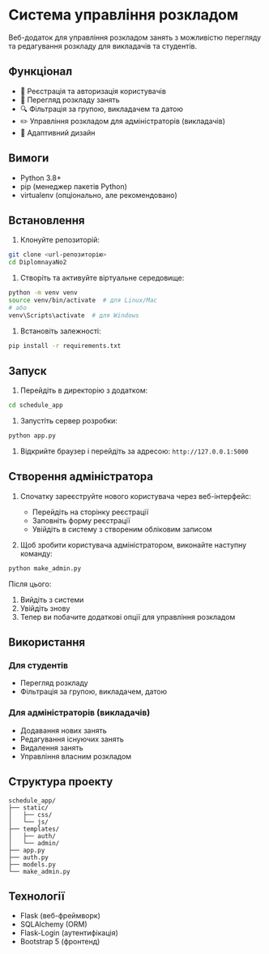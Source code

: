# Система управління розкладом

Веб-додаток для управління розкладом занять з можливістю перегляду та редагування розкладу для викладачів та студентів.

## Функціонал

- 👥 Реєстрація та авторизація користувачів
- 📅 Перегляд розкладу занять
- 🔍 Фільтрація за групою, викладачем та датою
- ✏️ Управління розкладом для адміністраторів (викладачів)
- 📱 Адаптивний дизайн

## Вимоги

- Python 3.8+
- pip (менеджер пакетів Python)
- virtualenv (опціонально, але рекомендовано)

## Встановлення

1. Клонуйте репозиторій:

```bash
git clone <url-репозиторію>
cd DiplomnayaNo2
```

1. Створіть та активуйте віртуальне середовище:

```bash
python -m venv venv
source venv/bin/activate  # для Linux/Mac
# або
venv\Scripts\activate  # для Windows
```

1. Встановіть залежності:

```bash
pip install -r requirements.txt
```

## Запуск

1. Перейдіть в директорію з додатком:

```bash
cd schedule_app
```

1. Запустіть сервер розробки:

```bash
python app.py
```

1. Відкрийте браузер і перейдіть за адресою: `http://127.0.0.1:5000`

## Створення адміністратора

1. Спочатку зареєструйте нового користувача через веб-інтерфейс:

   - Перейдіть на сторінку реєстрації
   - Заповніть форму реєстрації
   - Увійдіть в систему з створеним обліковим записом

1. Щоб зробити користувача адміністратором, виконайте наступну команду:

```bash
python make_admin.py
```

Після цього:

1. Вийдіть з системи
2. Увійдіть знову
3. Тепер ви побачите додаткові опції для управління розкладом

## Використання

### Для студентів

- Перегляд розкладу
- Фільтрація за групою, викладачем, датою

### Для адміністраторів (викладачів)

- Додавання нових занять
- Редагування існуючих занять
- Видалення занять
- Управління власним розкладом

## Структура проекту

```plaintext
schedule_app/
├── static/
│   ├── css/
│   └── js/
├── templates/
│   ├── auth/
│   └── admin/
├── app.py
├── auth.py
├── models.py
└── make_admin.py
```

## Технології

- Flask (веб-фреймворк)
- SQLAlchemy (ORM)
- Flask-Login (аутентифікація)
- Bootstrap 5 (фронтенд)
